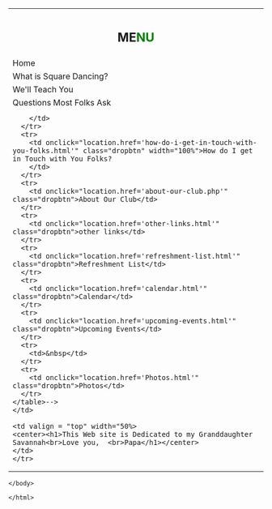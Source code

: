 <html>

<head>
<link rel="stylesheet" href="custom.css">
</head>

<body>

<table>
  <tr> 
    <td valign = "top" width="50%>
	<!--<table id="table1" width="100%" border-collapse="collapse" border-spacing = "5px" cellpadding="0" cellspacing="0" mm:layoutgroup="true">
	  <tr>
	    <td valign="center"><center><h2>ME<a href="newsform1.php" style="color: green; text-decoration: none; cursor: text">N</a><a href="treasform1.php" style="color: green; text-decoration: none; cursor: text">U</a></h2></center></td>
	  </tr>
	  <tr>
	    <td onclick="location.href='index.php'" class="dropbtn">Home</td>
	  </tr>
	  <tr>
	    <td onclick="location.href='What-is-square-dancing.html'" class="dropbtn" width="100%">What is Square Dancing?
		  </td>
	  </tr>
	  <tr>
	    <td onclick="location.href='well-teach-you.html'" class="dropbtn">We'll Teach You</td>
	  </tr>
	  <tr>
	    <td class="dropbtn" width="100%">Questions Most Folks Ask
		  
	    </td>
	  </tr>
	  <tr>
	    <td onclick="location.href='how-do-i-get-in-touch-with-you-folks.html'" class="dropbtn" width="100%">How do I get in Touch with You Folks?
	    </td>
	  </tr>
	  <tr>
	    <td onclick="location.href='about-our-club.php'" class="dropbtn">About Our Club</td>
	  </tr>
	  <tr>
	    <td onclick="location.href='other-links.html'" class="dropbtn">other links</td>
	  </tr>
	  <tr>
	    <td onclick="location.href='refreshment-list.html'" class="dropbtn">Refreshment List</td>
	  </tr>
	  <tr>
	    <td onclick="location.href='calendar.html'" class="dropbtn">Calendar</td>
	  </tr>
	  <tr>
	    <td onclick="location.href='upcoming-events.html'" class="dropbtn">Upcoming Events</td>
	  </tr>
	  <tr>
	    <td>&nbsp</td>
	  </tr>
	  <tr>
	    <td onclick="location.href='Photos.html'" class="dropbtn">Photos</td>
	  </tr>
    </table>-->
	</td>
	
	<td valign = "top" width="50%>
	<center><h1>This Web site is Dedicated to my Granddaughter Savannah<br>Love you,  <br>Papa</h1></center>
	</td>
	</tr>
</table>
	
	</body>
	
	</html>